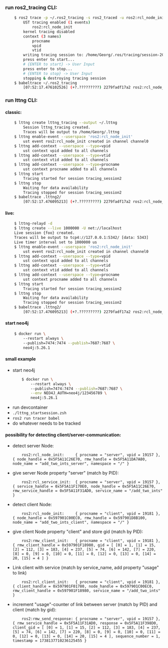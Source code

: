 ### run ros2_tracing CLI:
``` bash
    $ ros2 trace -p ~/.ros2_tracing -s ros2_traced -u ros2:rcl_node_init -l
        UST tracing enabled (1 events)
            ros2:rcl_node_init
        kernel tracing disabled
        context (3 names)
            procname
            vpid
            vtid
        writing tracing session to: /home/Georg/.ros/tracing/session-20250115075204
        press enter to start...
        # {ENTER to start} -> User Input
        press enter to stop...
        # {ENTER to stop} -> User Input
        stopping & destroying tracing session
    $ babeltrace ~/.ros2_tracing
        [07:52:17.476102526] (+?.?????????) 2279fadf17a2 ros2:rcl_node_init: { cpu_id = 1 }, { vpid = 20227, vtid = 20227, procname = "talker" }, { node_handle = 0x63CDC2EFB6E0, rmw_handle = 0x63CDC30308D0, node_name = "minimal_publisher", namespace = "/" }
```

### run lttng CLI:
#### classic:

```bash
    $ lttng create lttng_tracing --output ~/.lttng
        Session lttng_tracing created.
        Traces will be output to /home/Georg/.lttng
    $ lttng enable-event --userspace 'ros2:rcl_node_init'
        ust event ros2:rcl_node_init created in channel channel0
    $ lttng add-context --userspace --type=vpid 
        ust context vpid added to all channels
    $ lttng add-context --userspace --type=vtid
        ust context vtid added to all channels
    $ lttng add-context --userspace --type=procname
        ust context procname added to all channels
    $ lttng start                                  
        Tracing started for session tracing_session2
    $ lttng stop 
        Waiting for data availability
        Tracing stopped for session tracing_session2
    $ babeltrace .lttng2/             
        [07:52:17.476095213] (+?.?????????) 2279fadf17a2 ros2:rcl_node_init: { cpu_id = 1 }, { vpid = 20227, vtid = 20227, procname = "talker" }, { node_handle = 0x63CDC2EFB6E0, rmw_handle = 0x63CDC30308D0, node_name = "minimal_publisher", namespace = "/" }
```

#### live:

```bash
    $ lttng-relayd -d
    $ lttng create --live 1000000 -U net://localhost
    Live session {foo} created.
    Traces will be output to tcp4://127.0.0.1:5342/ [data: 5343]
    Live timer interval set to 1000000 us
    $ lttng enable-event --userspace 'ros2:rcl_node_init'
        ust event ros2:rcl_node_init created in channel channel0
    $ lttng add-context --userspace --type=vpid 
        ust context vpid added to all channels
    $ lttng add-context --userspace --type=vtid
        ust context vtid added to all channels
    $ lttng add-context --userspace --type=procname
        ust context procname added to all channels
    $ lttng start                                  
        Tracing started for session tracing_session2
    $ lttng stop 
        Waiting for data availability
        Tracing stopped for session tracing_session2
    $ babeltrace .lttng2/             
        [07:52:17.476095213] (+?.?????????) 2279fadf17a2 ros2:rcl_node_init: { cpu_id = 1 }, { vpid = 20227, vtid = 20227, procname = "talker" }, { node_handle = 0x63CDC2EFB6E0, rmw_handle = 0x63CDC30308D0, node_name = "minimal_publisher", namespace = "/" }
```

#### start neo4j

```bash
    $ docker run \                     
        --restart always \                    
        --publish=7474:7474 --publish=7687:7687 \
        neo4j:5.26.1
```

#### small example
* start neo4j
    ```bash
        $ docker run \                     
            --restart always \                    
            --publish=7474:7474 --publish=7687:7687 \
            --env NEO4J_AUTH=neo4j/123456789 \
            neo4j:5.26.1
    ```
* run devcontainer
* `./lttng_startsession.zsh`
* `ros2 run tracer babel`
* do whatever needs to be tracked

#### possibility for detecting client/server-communication:
* detect server Node:
    ```log
        ros2:rcl_node_init:     { procname = "server", vpid = 19157 }, { node_handle = 0x5F5A11C26E70, rmw_handle = 0x5F5A11DA7A80, node_name = "add_two_ints_server", namespace = "/" }
    ```
* give server Node property "server" (match by PID):
    ```log
        ros2:rcl_service_init:  { procname = "server", vpid = 19157 }, { service_handle = 0x5F5A11F170E0, node_handle = 0x5F5A11C26E70, rmw_service_handle = 0x5F5A11F31AD0, service_name = "/add_two_ints" }
    ```
* detect client Node:
    ```log
        ros2:rcl_node_init:     { procname = "client", vpid = 19181 }, { node_handle = 0x597901C00EC0, rmw_handle = 0x597901D8B100, node_name = "add_two_ints_client", namespace = "/" }
    ```
* give client Node property "client" and store gid (match by PID):
    ```log
        ros2:rmw_client_init:   { procname = "client", vpid = 19181 }, { rmw_client_handle = 0x597901F18980, gid = [ [0] = 1, [1] = 15, [2] = 112, [3] = 183, [4] = 237, [5] = 74, [6] = 142, [7] = 220, [8] = 0, [9] = 0, [10] = 0, [11] = 0, [12] = 0, [13] = 0, [14] = 20, [15] = 4 ] }
    ```
* Link client with service (match by service_name, add property "usage" to link)
    ```log
        ros2:rcl_client_init:   { procname = "client", vpid = 19181 }, { client_handle = 0x597901F01780, node_handle = 0x597901C00EC0, rmw_client_handle = 0x597901F18980, service_name = "/add_two_ints" }
    ```
<!-- ros2:rmw_send_request:  { procname = "client", vpid = 19181 }, { rmw_client_handle = 0x597901F18980, request = 0x597901F21100, sequence_number = 1 } -->
<!-- ros2:rmw_take_request:  { procname = "server", vpid = 19157 }, { rmw_service_handle = 0x5F5A11F31AD0, request = 0x5F5A11F38BA0, client_gid = [ [0] = 1, [1] = 15, [2] = 112, [3] = 183, [4] = 237, [5] = 74, [6] = 142, [7] = 220, [8] = 0, [9] = 0, [10] = 0, [11] = 0, [12] = 0, [13] = 0, [14] = 20, [15] = 4 ], sequence_number = 1, taken = 1 } -->
* increment "usage"-counter of link between server (match by PID) and client (match by gid):
    ```log
        ros2:rmw_send_response: { procname = "server", vpid = 19157 }, { rmw_service_handle = 0x5F5A11F31AD0, response = 0x5F5A11F398D0, client_gid = [ [0] = 1, [1] = 15, [2] = 112, [3] = 183, [4] = 237, [5] = 74, [6] = 142, [7] = 220, [8] = 0, [9] = 0, [10] = 0, [11] = 0, [12] = 0, [13] = 0, [14] = 20, [15] = 4 ], sequence_number = 1, timestamp = 1738137710236125455 }
    ```
```